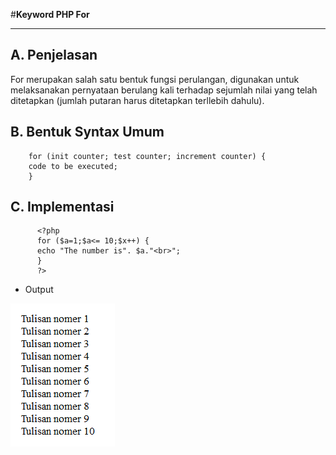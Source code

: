 #**Keyword PHP For**
***

## **A. Penjelasan**

For merupakan salah satu bentuk fungsi perulangan, digunakan untuk melaksanakan pernyataan berulang kali terhadap sejumlah nilai yang telah ditetapkan (jumlah putaran harus ditetapkan terllebih dahulu).	

## **B. Bentuk Syntax Umum**


		for (init counter; test counter; increment counter) {
		code to be executed;
		}

## **C. Implementasi**

          <?php 
          for ($a=1;$a<= 10;$x++) {
          echo "The number is". $a."<br>";
          } 
          ?>

 * Output

![Screenshot](img/for.PNG) 
